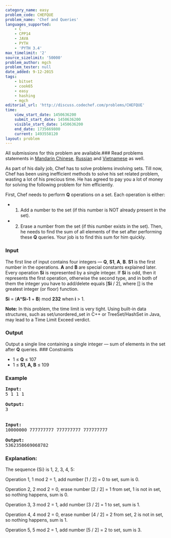 ```yaml
---
category_name: easy
problem_code: CHEFQUE
problem_name: 'Chef and Queries'
languages_supported:
    - C
    - CPP14
    - JAVA
    - PYTH
    - 'PYTH 3.4'
max_timelimit: '2'
source_sizelimit: '50000'
problem_author: mgch
problem_tester: null
date_added: 9-12-2015
tags:
    - bitset
    - cook65
    - easy
    - hashing
    - mgch
editorial_url: 'http://discuss.codechef.com/problems/CHEFQUE'
time:
    view_start_date: 1450636200
    submit_start_date: 1450636200
    visible_start_date: 1450636200
    end_date: 1735669800
    current: 1493558120
layout: problem
---
```

All submissions for this problem are available.###  Read problems statements in [Mandarin Chinese](http://www.codechef.com/download/translated/COOK65/mandarin/CHEFQUE.pdf), [Russian](http://www.codechef.com/download/translated/COOK65/russian/CHEFQUE.pdf) and [Vietnamese](http://www.codechef.com/download/translated/COOK65/vietnamese/CHEFQUE.pdf) as well.

As part of his daily job, Chef has to solve problems involving sets. Till now, Chef has been using inefficient methods to solve his set related problem, wasting a lot of his precious time. He has agreed to pay you a lot of money for solving the following problem for him efficiently.

First, Chef needs to perform **Q** operations on a set. Each operation is either:

- 1. Add a number to the set (if this number is NOT already present in the set).
- 2. Erase a number from the set (if this number exists in the set).
Then, he needs to find the sum of all elements of the set after performing these **Q** queries. Your job is to find this sum for him quickly.

### Input

The first line of input contains four integers — **Q**, **S1**, **A**, **B**. **S1** is the first number in the operations. **A** and **B** are special constants explained later. Every operation **Si** is represented by a single integer. If **Si** is odd, then it represents the first operation, otherwise the second type, and in both of them the integer you have to add/delete equals \[**Si** / 2\], where \[\] is the greatest integer (or floor) function.

 **Si** = (**A**\***Si-1** + **B**) mod **232** when **i** > 1.

**Note:** In this problem, the time limit is very tight. Using built-in data structures, such as set/unordered\_set in C++ or TreeSet/HashSet in Java, may lead to a Time Limit Exceed verdict.

### Output

Output a single line containing a single integer — sum of elements in the set after **Q** queries. ### Constraints

- 1 ≤ **Q** ≤ 107
- 1 ≤ **S1, A, B** ≤ 109

### Example


<pre>
<b>Input:</b>
<tt>5 1 1 1
</tt>
<b>Output:</b>
<tt>3
</tt>

<b>Input:</b>
<tt>10000000 777777777 777777777 777777777
</tt>
<b>Output:</b>
<tt>5362358669068782</tt>
</pre>
### Explanation:

The sequence {Si} is 1, 2, 3, 4, 5:

Operation 1, 1 mod 2 = 1, add number \[1 / 2\] = 0 to set, sum is 0.

Operation 2, 2 mod 2 = 0, erase number \[2 / 2\] = 1 from set, 1 is not in set, so nothing happens, sum is 0.

Operation 3, 3 mod 2 = 1, add number \[3 / 2\] = 1 to set, sum is 1.

Operation 4, 4 mod 2 = 0, erase number \[4 / 2\] = 2 from set, 2 is not in set, so nothing happens, sum is 1.

Operation 5, 5 mod 2 = 1, add number \[5 / 2\] = 2 to set, sum is 3.

